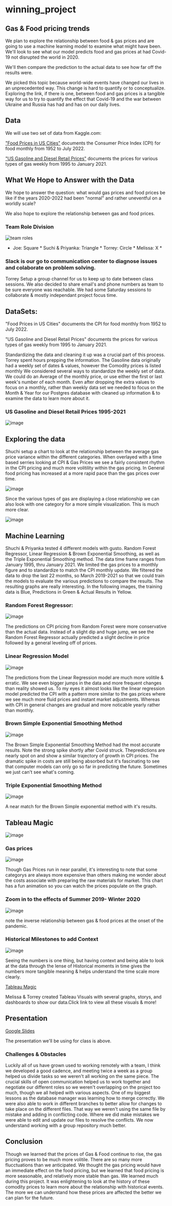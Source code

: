 # winning_project
## Gas & Food pricing trends

We plan to explore the relationship between food & gas prices and are going to use a machine learning model to examine what might have been. 
We'll look to see what our model predicts food and gas prices at had Covid-19 not disrupted the world in 2020.

We'll then compare the prediction to the actual data to see how far off the results were. 

We picked this topic because world-wide events have changed our lives in an unprecedented way. This change is hard to quantify or to conceptualize. Exploring the link, if there is one, between food and gas prices is a tangible way for us to try to quantify the effect that Covid-19 and the war between Ukraine and Russia has had and has on our daily lives. 

## Data
We will use two set of data from Kaggle.com:

["Food Prices in US Cities"](https://www.kaggle.com/datasets/csafrit2/food-prices-in-us-cities) documents the Consumer Price Index (CPI) for food monthly from 1952 to July 2022.


["US Gasoline and Diesel Retail Prices"](https://www.kaggle.com/datasets/mruanova/us-gasoline-and-diesel-retail-prices-19952021) documents the prices for various types of gas weekly from 1995 to January 2021.

## What We Hope to Answer with the Data

We hope to answer the question: what would gas prices and food prices be like if the years 2020-2022 had been "normal" and rather uneventful on a worldly scale?

We also hope to explore the relationship between gas and food prices.

### Team Role Division
![team roles](https://user-images.githubusercontent.com/104408782/190533872-e8342af9-54eb-49c0-91d8-320afb719bd6.png)


* Joe: Square *
Suchi & Priyanka: Triangle *
Torrey: Circle *
Melissa: X *

### Slack is our go to communication center to diagnose issues and colaborate on problem solving. 

Torrey Setup a group channel for us to keep up to date between class sessions. 
We also decided to share email's and phone numbers as team to be sure everyone was reachable.
We had some Saturday sessions to collaborate & mostly independant project focus time. 

## DataSets: 

"Food Prices in US Cities" documents the CPI for food monthly from 1952 to July 2022.

"US Gasoline and Diesel Retail Prices" documents the prices for various types of gas weekly from 1995 to January 2021.

Standardizing the data and cleaning it up was a crucial part of this process. Torrey spent hours prepping the information. The Gasoline data originally had a weekly set of dates & values, however the Comodity prices is listed monthly We considered several ways to standardize the weekly set of data. We could do an Average of the monthly price, or use either the first or last week's number of each month. Even after dropping the extra values to focus on a monthly, rather than weekly data set we needed to focus on the Month & Year for our Postgres database with cleaned up information & to examine the data to learn more about it. 


### US Gasoline and Diesel Retail Prices 1995-2021
![image](https://user-images.githubusercontent.com/104408782/190923305-bb0f794a-fcfa-4eca-9375-20597fa61198.png)

## Exploring the data

Shuchi setup a chart to look at the relationship between the average gas price variance within the different categories. When overlayed with a time based serries looking at CPI & Gas Prices we see a fairly consistent rhythm in the CPI pricing and much more volitility within the gas pricing. In General food pricing has increased at a more rapid pace than the gas prices over time.

![image](https://user-images.githubusercontent.com/104408782/192115655-4bd38580-2d0c-406b-be64-aec18105f0c6.png)

Since the various types of gas are displaying a close relationship we can also look with one category for a more simple visualization. This is much more clear. 

![image](https://user-images.githubusercontent.com/104408782/192115706-b6167994-5476-4fad-83d0-d533a8f11115.png)

## Machine Learning

Shuchi & Priyanka tested 4 different models with gusto. Random Forest Regressor, Linear Regression & Brown Exponential Smoothing, as well as the Triple Exponential Smoothing method. 
The data time frame ranges from January 1995, thru January 2021. We limited the gas prices to a monthly figure and to standardize to match the CPI monthly update. 
We filtered the data to drop the last 22 months, so March 2019-2021 so that we could train the models to evaluate the various predictions to compare the results. 
The resulting graphs are really interesting. In the following images, the training data is Blue, Predictions in Green & Actual Results in Yellow. 

### Random Forest Regressor: 
![image](https://user-images.githubusercontent.com/104408782/194882819-4dd46486-f0e8-49e4-b601-cb2f2b99fb8d.png)

The predictions on CPI pricing from Random Forest were more conservative than the actual data. Instead of a slight dip and huge jump, we see the Random Forest Regressor actually predicted a slight decline in price followed by a general leveling off of prices. 

### Linear Regression Model
![image](https://user-images.githubusercontent.com/104408782/194883740-55bdbc20-68e1-44d6-af85-80f3a487f80e.png)

The predictions from the Linear Regression model are much more volitile & erratic. We see even bigger jumps in the data and more frequent changes than reality showed us. To my eyes it almost looks like the linear regression model predicted the CPI with a pattern more similar to the gas prices where we see much more fluid prices and instant market adjustments. Whereas with CPI in general changes are gradual and more noticable yearly rather than monthly. 

### Brown Simple Exponential Smoothing Method 
![image](https://user-images.githubusercontent.com/104408782/194884305-49d6f4ea-e6c0-490c-bbc6-ea5667425a8c.png)

The Brown Simple Exponential Smoothing Method had the most accurate results. Note the strong spike shortly after Covid struck. Thepredictions are nearly spot on and show a similar trajectory of growth in CPI prices. The dramatic spike in costs are still being absorbed but it's fascinating to see that computer models can only go so far in predicting the future.  Sometimes we just can't see what's coming.

### Triple Exponential Smoothing Method
![image](https://user-images.githubusercontent.com/104408782/194885466-30ae37cf-a803-458c-b0ff-100d7580510a.png)

A near match for the Brown Simple exponential method  with it's results. 

## Tableau Magic
![image](https://user-images.githubusercontent.com/104408782/194886360-d8bf8f53-e69c-4954-9d0d-b20ad0ff60fa.png)

### Gas prices
![image](https://user-images.githubusercontent.com/104408782/194886748-0f3a383a-facb-4813-9c3f-e11e72e7a061.png)

Though Gas Prices run in near parallel, it's interesting to note  that some categorys are always more expensive than others making me wonder about the costs associate with preparing the raw materials for market. This chart has a fun animation so you can watch the prices populate on the graph. 

### Zoom in to the effects of Summer 2019- Winter 2020
![image](https://user-images.githubusercontent.com/104408782/194887383-3277960e-3d11-4702-93bb-4eae4db0d1c3.png)

note the inverse relationship between gas & food prices at the onset of the pandemic. 

### Historical Milestones to add Context
![image](https://user-images.githubusercontent.com/104408782/194887822-a5ba7146-1aa3-4512-9f00-0577237fe3e4.png)

Seeing the numbers is one thing, but having context and being able to look at the data through the lense of Historical moments in time gives the numbers more tangible meaning & helps understand the time scale more clearly. 


[Tableau Magic](https://public.tableau.com/views/GasPricesandFoodCPI/GasPricesandCPIRealvsPredicted?:language=en-US&publish=yes&:display_count=n&:origin=viz_share_link)

Melissa & Torrey created Tableau Visuals with several graphs, storys, and dashboards to show our data.Click link to view all these visuals & more!

## Presentation 

[Google Slides](https://docs.google.com/presentation/d/19biskWyzR1KbM66z7NyngdCY0jhZaYfosbQP963iWJc/edit?usp=sharingv)

The presentation we'll be using for class is above.

### Challenges & Obstacles

Luckily all of us have grown used to working remotely with a team, I think we developed a good cadence, and meeting twice a week as a group helped us divide tasks so we weren't all working on the same piece. The crucial skills of open communication helped us to work together and negotiate our different roles so we weren't overlapping on the project too much, though we all helped with various aspects.  One of my biggest lessons as the database manager was learning how to merge correctly. We were also able to work in different branches to better allow for changes to take place on the different files. That way we weren't using the same file by mistake and adding in conflicting code. Where we did make mistakes we were able to edit and update our files to resolve the conflicts. We now understand working with a group repository much better. 

## Conclusion

Though we learned that the prices of Gas & Food continue to rise, the gas pricing proves to be much more volitile. There are so many more flucctuations than we anticipated. We thought the gas pricing would have an immediate effect on the food pricing, but we learned that food pricing is more seasonable, and relatively more stable than gas. We learned much during this project. It was enlightening to look at the history of these comodity prices to learn more about the relationship with historical events. The more we can understand how these prices are affected the better we can plan for the future. 

